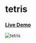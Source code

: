 # tetris
### [Live Demo](https://kevinallen4325.github.io/Js-tetris/)

![tetris](https://cloud.githubusercontent.com/assets/26398311/26421132/83930706-408a-11e7-976e-5485e59737bf.png)
